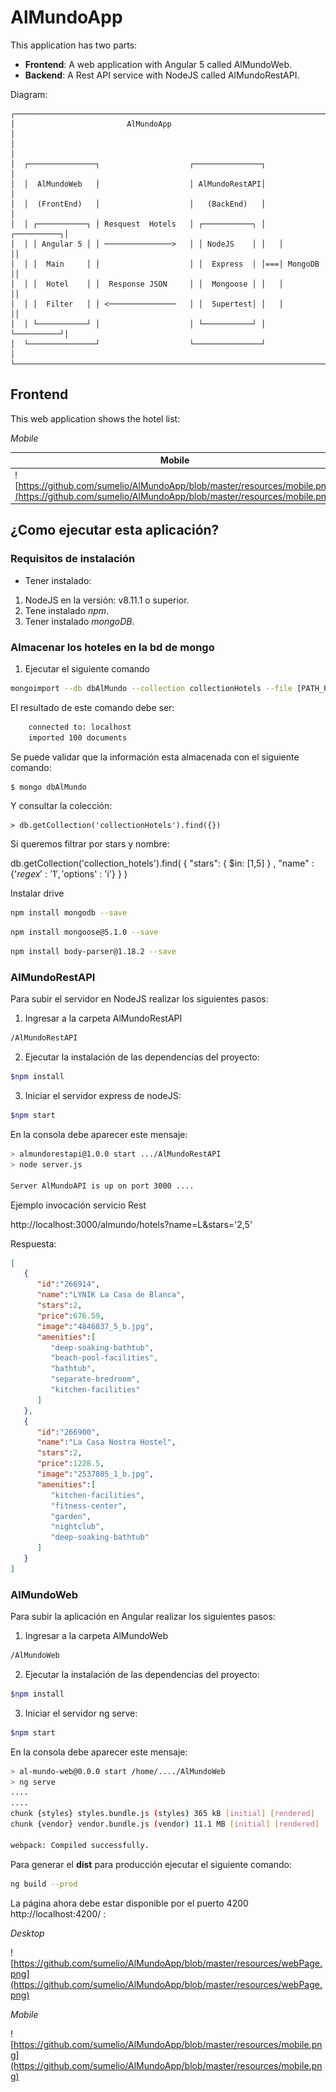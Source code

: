 # AlMundoApp

This application has two parts: 

- **Frontend**: A web application with Angular 5 called AlMundoWeb.
- **Backend**: A Rest API service with NodeJS called AlMundoRestAPI.


Diagram:


	┌───────────────────────────────────────────────────────────────────────┐
	│                         AlMundoApp                                    │
	│                                                                       │
	│  ┌───────────────┐                    ┌───────────────┐               │
	│  │  AlMundoWeb   │                    │ AlMundoRestAPI│               │
	│  │  (FrontEnd)   │                    │   (BackEnd)   │               │
	│  │ ┌───────────┐ │ Resquest  Hotels   │ ┌───────────┐ │   ┌──────────┐│
	│  │ │ Angular 5 │ │ ───────────────>   │ │ NodeJS    │ │   │          ││
	│  │ │  Main     │ │                    │ │  Express  │ │===│ MongoDB  ││
	│  │ │  Hotel    │ │  Response JSON     │ │  Mongoose │ │   │          ││
	│  │ │  Filter   │ │ <───────────────   │ │  Supertest│ │   │          ││
	│  │ └───────────┘ │                    │ └───────────┘ │   └──────────┘│
	│  └───────────────┘                    └───────────────┘               │
	└───────────────────────────────────────────────────────────────────────┘

## Frontend

This web application shows the hotel list:





*Mobile*




|Mobile   | Desktop  |
|---|---|
|![https://github.com/sumelio/AlMundoApp/blob/master/resources/mobile.png](https://github.com/sumelio/AlMundoApp/blob/master/resources/mobile.png)|![https://github.com/sumelio/AlMundoApp/blob/master/resources/webPage.png](https://github.com/sumelio/AlMundoApp/blob/master/resources/webPage.png)|


## ¿Como ejecutar esta aplicación?

### Requisitos de instalación

- Tener instalado:
1. NodeJS en la versión: v8.11.1 o superior.
2. Tene instalado *npm*.
3. Tener instalado *mongoDB*.


### Almacenar los hoteles en la bd de mongo

1. Ejecutar el siguiente comando
```bash
mongoimport --db dbAlMundo --collection collectionHotels --file [PATH_PROJECT ]]/AlMundoRestAPI/data/data.json --jsonArray
```
El resultado de este comando debe ser:

```bash
	connected to: localhost
	imported 100 documents
```

Se puede validar que la información esta almacenada con el siguiente comando:

```bash
$ mongo dbAlMundo
```

Y consultar la colección:

```mongo
> db.getCollection('collectionHotels').find({})
```

Si queremos filtrar por stars y nombre:

db.getCollection('collection_hotels').find( { "stars": { $in: [1,5] } , "name" : {'$regex' : '1', '$options' : 'i'}  } )  


Instalar drive

```bash
npm install mongodb --save
```

```bash
npm install mongoose@5.1.0 --save
```

```bash
npm install body-parser@1.18.2 --save
```

### AlMundoRestAPI
Para subir el servidor en NodeJS realizar los siguientes pasos:


1. Ingresar a la carpeta AlMundoRestAPI

```bash
/AlMundoRestAPI
```
2. Ejecutar la instalación de las dependencias del proyecto:

```bash
$npm install
```

3. Iniciar el servidor express de nodeJS:

```bash
$npm start
```

En la consola debe aparecer este mensaje:

```bash
> almundorestapi@1.0.0 start .../AlMundoRestAPI
> node server.js

Server AlMundoAPI is up on port 3000 ....

```

Ejemplo invocación servicio Rest

http://localhost:3000/almundo/hotels?name=L&stars='2,5'

Respuesta:

```json
[
   {
      "id":"266914",
      "name":"LYNIK La Casa de Blanca",
      "stars":2,
      "price":676.59,
      "image":"4846837_5_b.jpg",
      "amenities":[
         "deep-soaking-bathtub",
         "beach-pool-facilities",
         "bathtub",
         "separate-bredroom",
         "kitchen-facilities"
      ]
   },
   {
      "id":"266900",
      "name":"La Casa Nostra Hostel",
      "stars":2,
      "price":1228.5,
      "image":"2537805_1_b.jpg",
      "amenities":[
         "kitchen-facilities",
         "fitness-center",
         "garden",
         "nightclub",
         "deep-soaking-bathtub"
      ]
   }
]
```

### AlMundoWeb
Para subir la aplicación en Angular realizar los siguientes pasos:

1. Ingresar a la carpeta AlMundoWeb

```bash
/AlMundoWeb
```
2. Ejecutar la instalación de las dependencias del proyecto:

```bash
$npm install
```

3. Iniciar el servidor ng serve:

```bash
$npm start
```

En la consola debe aparecer este mensaje:

```bash
> al-mundo-web@0.0.0 start /home/..../AlMundoWeb
> ng serve
....
....
chunk {styles} styles.bundle.js (styles) 365 kB [initial] [rendered]
chunk {vendor} vendor.bundle.js (vendor) 11.1 MB [initial] [rendered]

webpack: Compiled successfully.


```
Para generar el **dist** para producción ejecutar el siguiente comando:

```bash
ng build --prod
```

La página ahora debe estar disponible por el puerto 4200 http://localhost:4200/ :

*Desktop*

![https://github.com/sumelio/AlMundoApp/blob/master/resources/webPage.png](https://github.com/sumelio/AlMundoApp/blob/master/resources/webPage.png)


*Mobile*

![https://github.com/sumelio/AlMundoApp/blob/master/resources/mobile.png](https://github.com/sumelio/AlMundoApp/blob/master/resources/mobile.png)

